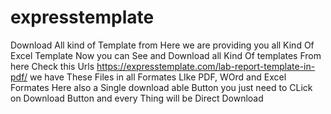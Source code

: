 # expresstemplate
Download All kind of Template from Here we are providing you all Kind Of Excel Template
Now you can See and Download all Kind Of templates From here Check this Urls https://expresstemplate.com/lab-report-template-in-pdf/
we have These Files in all Formates LIke PDF, WOrd and Excel Formates
Here also a Single download able Button
you just need to CLick on Download Button and every Thing will be Direct Download
